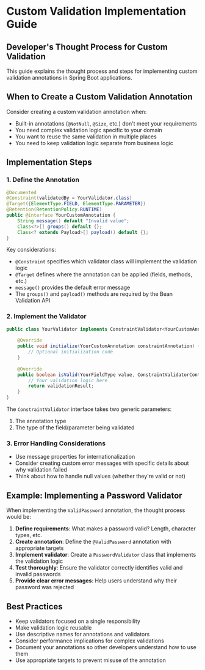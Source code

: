 # Custom Validation Implementation Guide

## Developer's Thought Process for Custom Validation

This guide explains the thought process and steps for implementing custom validation annotations in Spring Boot applications.

## When to Create a Custom Validation Annotation

Consider creating a custom validation annotation when:
- Built-in annotations (`@NotNull`, `@Size`, etc.) don't meet your requirements
- You need complex validation logic specific to your domain
- You want to reuse the same validation in multiple places
- You need to keep validation logic separate from business logic

## Implementation Steps

### 1. Define the Annotation

```java
@Documented
@Constraint(validatedBy = YourValidator.class)
@Target({ElementType.FIELD, ElementType.PARAMETER})
@Retention(RetentionPolicy.RUNTIME)
public @interface YourCustomAnnotation {
    String message() default "Invalid value";
    Class<?>[] groups() default {};
    Class<? extends Payload>[] payload() default {};
}
```

Key considerations:
- `@Constraint` specifies which validator class will implement the validation logic
- `@Target` defines where the annotation can be applied (fields, methods, etc.)
- `message()` provides the default error message
- The `groups()` and `payload()` methods are required by the Bean Validation API

### 2. Implement the Validator

```java
public class YourValidator implements ConstraintValidator<YourCustomAnnotation, YourFieldType> {
    
    @Override
    public void initialize(YourCustomAnnotation constraintAnnotation) {
        // Optional initialization code
    }
    
    @Override
    public boolean isValid(YourFieldType value, ConstraintValidatorContext context) {
        // Your validation logic here
        return validationResult;
    }
}
```

The `ConstraintValidator` interface takes two generic parameters:
1. The annotation type
2. The type of the field/parameter being validated

### 3. Error Handling Considerations

- Use message properties for internationalization
- Consider creating custom error messages with specific details about why validation failed
- Think about how to handle null values (whether they're valid or not)

## Example: Implementing a Password Validator

When implementing the `ValidPassword` annotation, the thought process would be:

1. **Define requirements**: What makes a password valid? Length, character types, etc.
2. **Create annotation**: Define the `@ValidPassword` annotation with appropriate targets
3. **Implement validator**: Create a `PasswordValidator` class that implements the validation logic
4. **Test thoroughly**: Ensure the validator correctly identifies valid and invalid passwords
5. **Provide clear error messages**: Help users understand why their password was rejected

## Best Practices

- Keep validators focused on a single responsibility
- Make validation logic reusable
- Use descriptive names for annotations and validators
- Consider performance implications for complex validations
- Document your annotations so other developers understand how to use them
- Use appropriate targets to prevent misuse of the annotation
